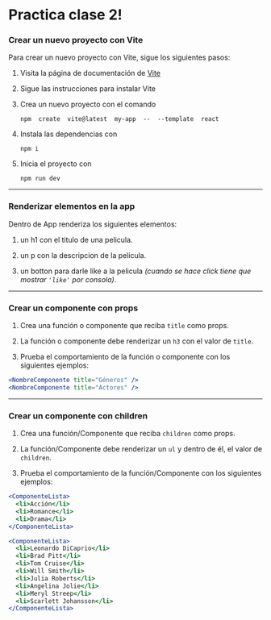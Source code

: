 # Practica clase 2!

### Crear un nuevo proyecto con Vite

Para crear un nuevo proyecto con Vite, sigue los siguientes pasos:

1. Visita la página de documentación de [Vite](https://vitejs.dev/guide/)

2. Sigue las instrucciones para instalar Vite

3. Crea un nuevo proyecto con el comando

    ```
    npm  create  vite@latest  my-app  --  --template  react
    ```

4. Instala las dependencias con

    ```
    npm i
    ```

5. Inicia el proyecto con

    ```
    npm run dev
    ```

---

### Renderizar elementos en la app

Dentro de App renderiza los siguientes elementos:

1. un h1 con el titulo de una pelicula.

2. un p con la descripcion de la pelicula.

3. un botton para darle like a la pelicula *(cuando se hace click tiene que mostrar `'like'` por consola)*.

---

### Crear un componente con props

1. Crea una función o componente que reciba `title` como props.

2. La función o componente debe renderizar un `h3` con el valor de `title`.

3. Prueba el comportamiento de la función o componente con los siguientes ejemplos:

```jsx
<NombreComponente title="Géneros" />
<NombreComponente title="Actores" />
```

---

### Crear un componente con children

1. Crea una función/Componente que reciba `children` como props.

2. La función/Componente debe renderizar un `ul` y dentro de él, el valor de `children`.

3. Prueba el comportamiento de la función/Componente con los siguientes ejemplos:

```jsx
<ComponenteLista>
  <li>Acción</li>
  <li>Romance</li>
  <li>Drama</li>
</ComponenteLista>

<ComponenteLista>
  <li>Leonardo DiCaprio</li>
  <li>Brad Pitt</li>
  <li>Tom Cruise</li>
  <li>Will Smith</li>
  <li>Julia Roberts</li>
  <li>Angelina Jolie</li>
  <li>Meryl Streep</li>
  <li>Scarlett Johansson</li>
</ComponenteLista>
```
